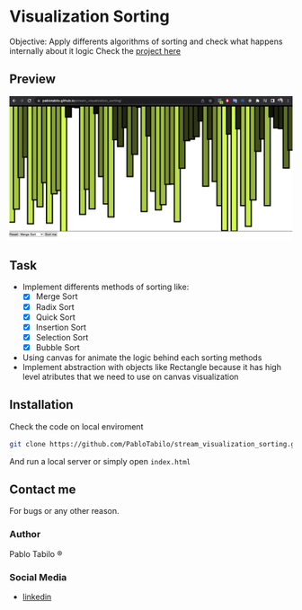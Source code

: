 # Visualization Sorting
Objective: Apply differents algorithms of sorting and check what happens internally about it logic
Check the [project here](https://pablotabilo.github.io/stream_visualization_sorting/)
## Preview
![](https://github.com/PabloTabilo/stream_visualization_sorting/blob/main/resources/test_visualization_sorting.png)
## Task
* Implement differents methods of sorting like:
    - [x] Merge Sort
    - [x] Radix Sort
    - [x] Quick Sort
    - [x] Insertion Sort
    - [x] Selection Sort
    - [x] Bubble Sort
* Using canvas for animate the logic behind each sorting methods
* Implement abstraction with objects like Rectangle because it has high level atributes that we need to use on canvas visualization

## Installation
Check the code on local enviroment
   ```sh
   git clone https://github.com/PabloTabilo/stream_visualization_sorting.git
   ```
And run a local server or simply open `index.html`
## Contact me
For bugs or any other reason.
### Author
Pablo Tabilo &reg;
### Social Media
* [linkedin](https://www.linkedin.com/in/pablo-tabilo-952995156/)



